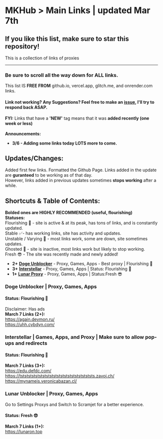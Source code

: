 # MKHub > Main Links | updated Mar 7th
## If you like this list, make sure to star this repository!
This is a collection of links of proxies

---

### Be sure to scroll all the way down for ALL links. 
This list IS **FREE FROM** github.io, vercel.app, glitch.me, and onrender.com links. <br>
 <!--
  Proxy: used for accessing websites that were blocked, searching anything up on Google, unrestricted and untrackable. <br>
 -->

  #### Link not working? Any Suggestions? Feel free to make an [issue](https://github.com/Mikhail110/LightspeedProxies/issues), I'll try to respond back ASAP. <br>
**FYI:** Links that have a **'NEW'** tag means that it was **added recently (one week or less)**
<br> <br>
**Announcements:**
- **3/6 - Adding some links today LOTS more to come.**

## Updates/Changes:
Added first few links.
Formatted the Github Page.
Links added in the update are **guranteed** to be working as of that day. <br>
However, links added in previous updates sometimes **stops working** after a while. <br>

## Shortcuts & Table of Contents:
**Bolded ones are HIGHLY RECOMMENDED (useful, flourishing)** <br>
**Statuses:** <br>
Flourishing :100: - site is active & at its peak, has tons of links, and is constantly updated.  <br>
Stable :white_check_mark:- has working links, site has activity and updates. <br>
Unstable / Varying :grimacing: - most links work, some are down, site sometimes updates. <br>
Ghosted :no_entry_sign: - site is inactive, most links work but likely to stop working.  <br>
Fresh :sunglasses: - The site was recently made and newly added! <br>

- **2+** [**Doge Unblocker**](#doge-unblocker--proxy-games-apps) - Proxy, Games, Apps - Best proxy | Flourishing :100:
- **3+** [**Interstellar**](#interstellar--games-apps-and-proxy--make-sure-to-allow-pop-ups-and-redirects) - Proxy, Games, Apps | Status: Flourishing :100:
- **1+** [**Lunar Proxy**](#lunar-unblocker--proxy-games-apps) - Proxy, Games, Apps | Status:Fresh  :sunglasses:

  

### Doge Unblocker | Proxy, Games, Apps
#### Status: Flourishing :100: 
Disclaimer: Has ads <br>
**March 7 Links (2+):** <br>
https://again.devmon.ru/           <br>
https://uhh.cybdyn.com/               <br>

### Interstellar | Games, Apps, and Proxy | Make sure to allow pop-ups and redirects
#### Status: Flourishing :100:
**March 7 Links (3+):** <br>
https://edu.defdc.com/  <br>
https://tststststststststststststststststststststs.zavoj.ch/    <br>
https://mynameis.veronicabazan.cl/     <br>

### Lunar Unblocker | Proxy, Games, Apps
Go to Settings Proxys and Switch to Scramjet for a better experience.
#### Status:   Fresh :sunglasses:
**March 7 Links (1+):** <br>
https://lunaron.top <br>






